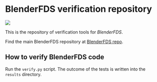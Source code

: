 # BlenderFDS verification repository

![](https://github.com/firetools/blenderfds/wiki/images/logo.png)

This is the repository of verification tools for *BlenderFDS*.

Find the main BlenderFDS repository at [BlenderFDS repo](https://github.com/firetools/blenderfds).

## How to verify BlenderFDS code

Run the `verify.py` script. The outcome of the tests is written into the `results` directory.
